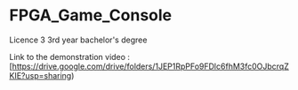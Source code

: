 # FPGA_Game_Console

Licence 3
3rd year bachelor's degree

Link to the demonstration video : [https://drive.google.com/drive/folders/1JEP1RpPFo9FDlc6fhM3fc0OJbcrqZKIE?usp=sharing)
